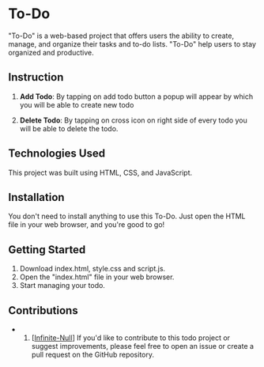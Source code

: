 # To-Do

"To-Do" is a web-based project that offers users the ability to create, manage, and organize their tasks and to-do lists. "To-Do" help users to stay organized and productive.

## Instruction

1. **Add Todo**: By tapping on add todo button a popup will appear by which you will be able to create new todo

2. **Delete Todo**: By tapping on cross icon on right side of every todo you will be able to delete the todo.

## Technologies Used

This project was built using HTML, CSS, and JavaScript.

## Installation

You don't need to install anything to use this To-Do. Just open the HTML file in your web browser, and you're good to go!

## Getting Started

1. Download index.html, style.css and script.js.
2. Open the "index.html" file in your web browser.
3. Start managing your todo.

## Contributions

- 1. [[Infinite-Null](https://github.com/Infinite-Null)]
If you'd like to contribute to this todo project or suggest improvements, please feel free to open an issue or create a pull request on the GitHub repository.


